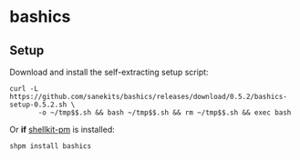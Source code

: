 # bashics

## Setup

Download and install the self-extracting setup script:

```
curl -L https://github.com/sanekits/bashics/releases/download/0.5.2/bashics-setup-0.5.2.sh \
       -o ~/tmp$$.sh && bash ~/tmp$$.sh && rm ~/tmp$$.sh && exec bash
```

Or **if** [shellkit-pm](https://github.com/sanekits/shellkit-pm) is installed:

    shpm install bashics

##

